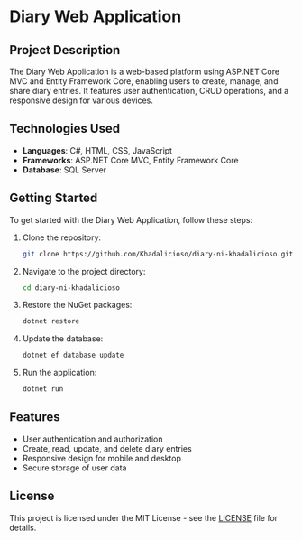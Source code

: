 # Diary Web Application

## Project Description

The Diary Web Application is a web-based platform using ASP.NET Core MVC and Entity Framework Core, enabling users to create, manage, and share diary entries. It features user authentication, CRUD operations, and a responsive design for various devices.

## Technologies Used

- **Languages**: C#, HTML, CSS, JavaScript
- **Frameworks**: ASP.NET Core MVC, Entity Framework Core
- **Database**: SQL Server

## Getting Started

To get started with the Diary Web Application, follow these steps:

1. Clone the repository:

   ```bash
   git clone https://github.com/Khadalicioso/diary-ni-khadalicioso.git
   ```

2. Navigate to the project directory:

   ```bash
   cd diary-ni-khadalicioso
   ```

3. Restore the NuGet packages:

   ```bash
   dotnet restore
   ```

4. Update the database:

   ```bash
   dotnet ef database update
   ```

5. Run the application:
   ```bash
   dotnet run
   ```

## Features

- User authentication and authorization
- Create, read, update, and delete diary entries
- Responsive design for mobile and desktop
- Secure storage of user data

## License

This project is licensed under the MIT License - see the [LICENSE](LICENSE) file for details.
